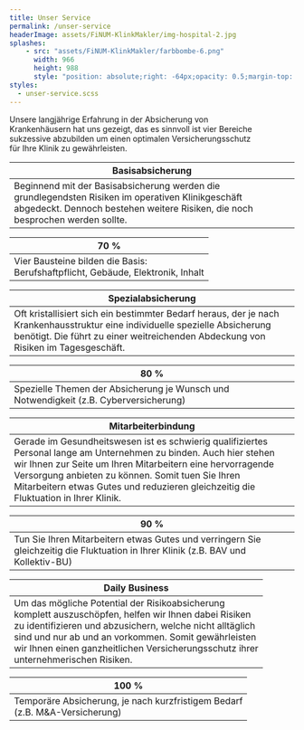 ```yaml
---
title: Unser Service
permalink: /unser-service
headerImage: assets/FiNUM-KlinkMakler/img-hospital-2.jpg
splashes:
    - src: "assets/FiNUM-KlinkMakler/farbbombe-6.png"
      width: 966
      height: 988
      style: "position: absolute;right: -64px;opacity: 0.5;margin-top: calc(max(-980px, -100vw));"
styles:
  - unser-service.scss
---
```


Unsere langjährige Erfahrung in der Absicherung von <br>
Krankenhäusern hat uns gezeigt, das es sinnvoll ist vier Bereiche <br>
sukzessive abzubilden um einen optimalen Versicherungsschutz <br>
für Ihre Klinik zu gewährleisten.


| Basisabsicherung |
|-|
| Beginnend mit der Basisabsicherung werden die grundlegendsten Risiken im operativen Klinikgeschäft abgedeckt. Dennoch bestehen weitere Risiken, die noch besprochen werden sollte.  |

| 70 % |
|-|
| Vier Bausteine bilden die Basis: <br>Berufshaftpflicht, Gebäude, Elektronik, Inhalt |



| Spezialabsicherung |
|-|
| Oft kristallisiert sich ein bestimmter Bedarf heraus, der je nach Krankenhausstruktur eine individuelle spezielle Absicherung benötigt. Die führt zu einer weitreichenden Abdeckung von Risiken im Tagesgeschäft. |

| 80 % |
|-|
| Spezielle Themen der Absicherung je Wunsch und Notwendigkeit (z.B. Cyberversicherung) |



| Mitarbeiterbindung |
|-|
| Gerade im Gesundheitswesen ist es schwierig qualifiziertes Personal lange am Unternehmen zu binden. Auch hier stehen wir Ihnen zur Seite um Ihren Mitarbeitern eine hervorragende Versorgung anbieten zu können. Somit tuen Sie Ihren Mitarbeitern etwas Gutes und reduzieren gleichzeitig die Fluktuation in Ihrer Klinik. |

| 90 % |
|-|
| Tun Sie Ihren Mitarbeitern etwas Gutes und verringern Sie gleichzeitig die Fluktuation in Ihrer Klinik (z.B. BAV und Kollektiv-BU) |



| Daily Business |
|-|
| Um das mögliche Potential der Risikoabsicherung <br>komplett auszuschöpfen, helfen wir Ihnen dabei Risiken <br>zu identifizieren und abzusichern, welche nicht alltäglich <br>sind und nur ab und an vorkommen. Somit gewährleisten <br>wir Ihnen einen ganzheitlichen Versicherungsschutz ihrer <br>unternehmerischen Risiken. |

| 100 % |
|-|
| Temporäre Absicherung, je nach kurzfristigem Bedarf <br>(z.B. M&A-Versicherung) |


